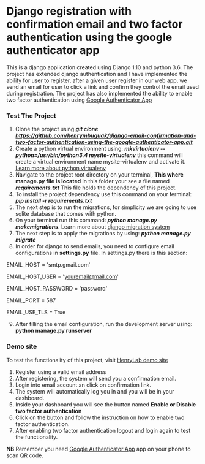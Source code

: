 # Django registration with confirmation email and two factor authentication using the google authenticator app 

This is a django application created using Django 1.10 and python 3.6. The project has 
extended django authentication and I have implemented the ability for user to register, 
after a given user register in our web app, we send an email for user
to click a link and confirm they control the email used during registration. The project has 
also implemented the ability to enable two factor authentication using [Google Authenticator App](https://play.google.com/store/apps/details?id=com.google.android.apps.authenticator2&hl=en)


### Test The Project

1. Clone the project using ***git clone https://github.com/henrymbuguak/django-email-confirmation-and-two-factor-authentication-using-the-google-authenticator-app.git***
2. Create a python virtual environment using: ***mkvirtualenv --python=/usr/bin/python3.4 mysite-virtualenv*** this 
command will create a virtual environment name mysite-virtualenv and activate it. [Learn more about python virtualenv](https://docs.python-guide.org/dev/virtualenvs/)
3. Navigate to the project root directory on your terminal, **This where manage.py file is located** in this folder your 
see a file named ***requirements.txt*** This file holds the dependency of this project.
4. To install the project dependency use this command on your terminal: ***pip install -r requirements.txt***
5. The next step is to run the migrations, for simplicity we are going to use sqlite database that comes with python.
6. On your terminal run this command: ***python manage.py makemigrations***. Learn more about [django migration system](https://docs.djangoproject.com/en/2.1/topics/migrations/)
7. The next step is to apply the migrations by using: ***python manage.py migrate***
8. In order for django to send emails, you need to configure email configurations in **settings.py** file. In settings.py 
there is this section:

EMAIL_HOST = 'smtp.gmail.com'

EMAIL_HOST_USER = 'youremail@mail.com'

EMAIL_HOST_PASSWORD = 'password'

EMAIL_PORT = 587

EMAIL_USE_TLS = True

9. After filling the email configuration, run the development server using: **python manage.py runserver**


### Demo site

To test the functionality of this project, visit [HenryLab demo site](http://henrymbuguak.pythonanywhere.com/)


1. Register using a valid email address
2. After registering, the system will send you a confirmation email.
3. Login into email account an click on confirmation link.
4. The system will automatically log you in and you will be in your dashboard.
5. Inside your dashboard you will see the button named **Enable or Disable two factor authentication**
6. Click on the button and follow the instruction on how to enable two factor authentication.
7. After enabling two factor authentication logout and login again to test the functionality.


**NB** Remember you need [Google Authenticator App](https://play.google.com/store/apps/details?id=com.google.android.apps.authenticator2&hl=en)
app on your phone to scan QR code.